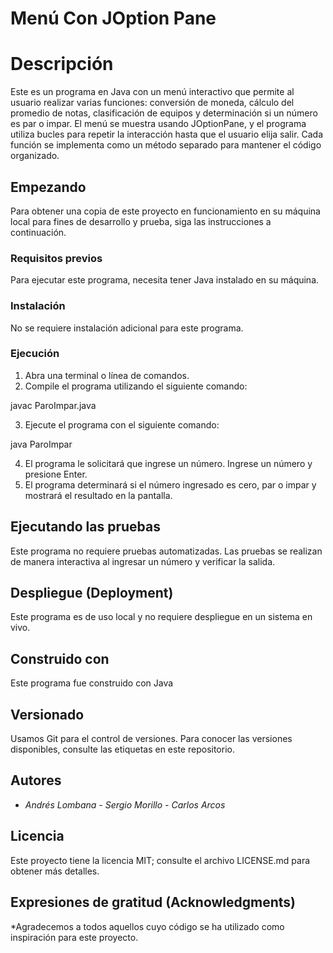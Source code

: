 # Menú Con JOption Pane

# Descripción

Este es un programa en Java con un menú interactivo que permite al usuario realizar varias funciones: conversión de moneda, cálculo del promedio de notas, clasificación de equipos y determinación si un número es par o impar. El menú se muestra usando JOptionPane, y el programa utiliza bucles para repetir la interacción hasta que el usuario elija salir. Cada función se implementa como un método separado para mantener el código organizado.

## Empezando

Para obtener una copia de este proyecto en funcionamiento en su máquina local para fines de desarrollo y prueba, siga las instrucciones a continuación.

### Requisitos previos

Para ejecutar este programa, necesita tener Java instalado en su máquina.

### Instalación

No se requiere instalación adicional para este programa.

### Ejecución

1. Abra una terminal o línea de comandos.
2. Compile el programa utilizando el siguiente comando:
   

javac ParoImpar.java


3. Ejecute el programa con el siguiente comando:


java ParoImpar


4. El programa le solicitará que ingrese un número. Ingrese un número y presione Enter.
5. El programa determinará si el número ingresado es cero, par o impar y mostrará el resultado en la pantalla.

## Ejecutando las pruebas

Este programa no requiere pruebas automatizadas. Las pruebas se realizan de manera interactiva al ingresar un número y verificar la salida.

## Despliegue (Deployment)

Este programa es de uso local y no requiere despliegue en un sistema en vivo.

## Construido con

Este programa fue construido con Java

## Versionado

Usamos Git para el control de versiones. Para conocer las versiones disponibles, consulte las etiquetas en este repositorio.

## Autores

* *Andrés Lombana - Sergio Morillo - Carlos Arcos* 

## Licencia

Este proyecto tiene la licencia MIT; consulte el archivo LICENSE.md para obtener más detalles.

## Expresiones de gratitud (Acknowledgments)

*Agradecemos a todos aquellos cuyo código se ha utilizado como inspiración para este proyecto.